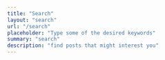 ```yaml
---
title: "Search"
layout: "search"
url: "/search"
placeholder: "Type some of the desired keywords"
summary: "search"
description: "find posts that might interest you"
---
```

